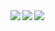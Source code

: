 <a href="https://github.com/anuraghazra/github-readme-stats">
  <img align="left" src="https://github-readme-stats.vercel.app/api?username=ymdkit&count_private=true&show_icons=true" />
</a>
<a href="https://github.com/anuraghazra/github-readme-stats">
  <img align="left" src="https://github-readme-stats.vercel.app/api/top-langs/?username=ymdkit" />
</a>

<img align="center" src="https://github-profile-trophy.vercel.app/?username=ymdkit&margin-w=30&theme=onedark)](https://github.com/ryo-ma/github-profile-trophy" />
